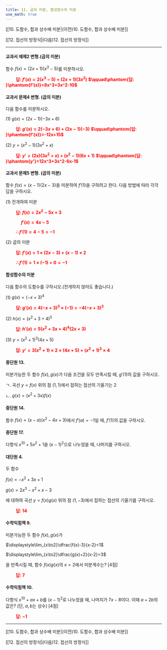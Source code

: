```yaml
---
title: 11. 곱의 미분, 합성함수의 미분
use_math: true
---
```

[[10. 도함수, 합과 상수배 미분|(이전)10. 도함수, 합과 상수배 미분]]

[[12. 접선의 방정식|(다음)12. 접선의 방정식]]

***
#### 교과서 예제2 변형.(곱의 미분)
함수 $f(x)=(2x+1)(x^3-5)$를 미분하시오.

**<span style="color: red;">$\qquad$답: $f'(x)=2(x^3-5)+(2x+1)(3x^2)$</span>**
**<span style="color: red;">$\qquad\phantom{답: }\phantom{f'(x)}=8x^3+3x^2-10$</span>**

#### 교과서 문제4 변형. (곱의 미분)
다음 함수를 미분하시오.

(1) $g(x)=(2x-1)(-3x+6)$

**<span style="color: red;">$\qquad$답: $g'(x)=2(-3x+6)+(2x-1)(-3)$</span>**
**<span style="color: red;">$\qquad\phantom{답: }\phantom{f'(x)}=-12x+15$</span>**

(2) $y=(x^2-1)(3 x^2+x)$

**<span style="color: red;">$\qquad$답: $y'=(2x)(3x^2+x)+(x^2-1)(6x+1)$</span>**
**<span style="color: red;">$\qquad\phantom{답: }\phantom{y'}=12x^3+3x^2-6x-1$</span>**

#### 교과서 문제5 변형. (곱의 미분)
함수 $f(x)=(x-1)(2x-3)$을 미분하여 $f'(1)$을 구하려고 한다. 다음 방법에 따라 각각 답을 구하시오.

(1) 전개하여 미분

**<span style="color: red;">$\qquad$답: $f(x)=2x^2-5x+3$</span>**

**<span style="color: red;">$\qquad\quad f'(x)=4x-5$</span>**

**<span style="color: red;">$\qquad \therefore f'(1)=4-5=-1$</span>**

(2) 곱의 미분

**<span style="color: red;">$\qquad$답: $f'(x)=1\times(2 x-3)+(x-1)\times 2$</span>**

**<span style="color: red;">$\qquad \therefore f'(1)=1\times(-1)+0=-1$</span>**

#### 합성함수의 미분
다음 함수의 도함수를 구하시오.(전개하지 않아도 좋습니다.)

(1) $g(x)=(-x+3)^4$

**<span style="color: red;">$\qquad$답: $g'(x)=4(-x+3)^3\times(-1)=-4(-x+3)^3$</span>**

(2) $h(x)=(x^2+3+4)^5$

**<span style="color: red;">$\qquad$답: $h'(x)=5(x^2+3x+4)^4(2x+3)$</span>**

(3) $y=(x^2+1)^3(4x+5)$

**<span style="color: red;">$\qquad$답: $y'=3(x^2+1)\times2\times(4x+5)+(x^2+1)^3\times4$</span>**

#### 중단원 13. 
미분가능한 두 함수 $f(x), g(x)$가 다음 조건을 모두 만족시킬 때, $g'(1)$의 값을 구하시오.

ㄱ. 곡선 $y=f(x)$ 위의 점 $(1, 1)$에서 접하는 접선의 기울기는 2

ㄴ. $g(x)=(x^2+3x)f(x)$

#### 중단원 14. 
함수 $f(x)=(x-a)(x^2-4x+3)$에서 $f'(a)=-1$일 때, $f'(1)$의 값을 구하시오.

#### 중단원 17. 
다항식 $x^{10}+5x^2+1$을 $(x-1)^2$으로 나누었을 때, 나머지를 구하시오.

#### 대단원 4.
두 함수

$f(x)=-x^2+3x+1$ 

$g(x)=2x^3-x^2+x-3$

에 대하여 곡선 $y=f(x)g(x)$ 위의 점 $(1, -3)$에서 접하는 접선의 기울기를 구하시오.

**<span style="color: red;">$\qquad$답: $14$</span>**

#### 수학익힘책 9.
미분가능한 두 함수 $f(x), g(x)$가

$\displaystyle\lim_{x\to2}\dfrac{f(x)-3}{x-2}=1$

$\displaystyle\lim_{x\to2}\dfrac{g(x)+2}{x-2}=3$

을 만족시킬 때, 함수 $f(x)g(x)$의 $x=2$에서 미분계수는? [4점]

**<span style="color: red;">$\qquad$답: $7$</span>**

#### 수학익힘책 10.
다항식 $x^{10}+ax+b$를 $(x-1)^2$로 나누었을 때, 나머지가 $7x-8$이다. 이때 $a+2b$의 값은? (단, $a, b$는 상수) [4점]

**<span style="color: red;">$\qquad$답: $-1$</span>**


***

[[10. 도함수, 합과 상수배 미분|(이전)10. 도함수, 합과 상수배 미분]]

[[12. 접선의 방정식|(다음)12. 접선의 방정식]]